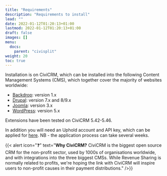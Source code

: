 ```yaml
---
title: "Requirements"
description: "Requirements to install"
lead: ""
date: 2022-01-12T01:20:13+01:00
lastmod: 2022-01-12T01:20:13+01:00
draft: false
images: []
menu: 
  docs:
    parent: "civisplit"
weight: 20
toc: true
---
```

Installation is on CiviCRM, which can be installed into the following Content Management Systems (CMS), which together cover the majority of websites worldwide:
 - [Backdrop](https://backdropcms.org/): version 1.x 
 - [Drupal](https://www.drupal.org/): version 7.x and 8/9.x
 - [Joomla](https://www.joomla.org/): version 3.x
 - [WordPress](https://www.joomla.org/): version 5.x

Extensions have been tested on CiviCRM 5.42-5.46. 

In addition you will need an Uphold account and API key, which can be applied for [here](https://uphold.com/en/get-started/developer). NB - the application process can take several weeks.

{{< alert icon="❓" text="<strong>Why CiviCRM?</strong> CiviCRM is the biggest open source CRM for the non-profit sector, used by 1000s of organisations worldwide, and with integrations into the three biggest CMSs. While Revenue Sharing is normally related to profits, we're hoping the link with CiviCRM will inspire users to non-profit causes in their payment distributions." />}}
